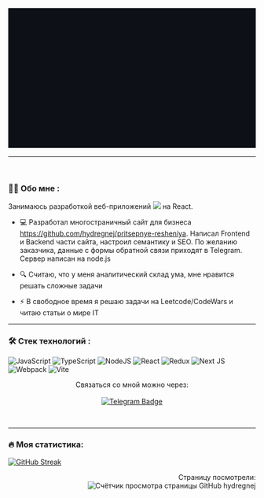 <div id="header" align="center">
  <img src="./mygif.gif" width="600"/>
</div>

---

&nbsp;

### :man_technologist: Обо мне :
Занимаюсь разработкой веб-приложений <img src="https://media.giphy.com/media/WUlplcMpOCEmTGBtBW/giphy.gif" width="30"> на React.
- :computer: Разработал многостраничный сайт для бизнеса https://github.com/hydregnej/pritsepnye-resheniya. Написал Frontend и Backend части сайта, настроил семантику и SEO. По желанию заказчика, данные с формы обратной связи приходят в Telegram. Сервер написан на node.js

- :mag: Считаю, что у меня аналитический склад ума, мне нравится решать сложные задачи

- :zap: В свободное время я решаю задачи на Leetcode/CodeWars и читаю статьи о мире IT

---

### :hammer_and_wrench: Стек технологий :
![JavaScript](https://img.shields.io/badge/JavaScript-F7DF1E?style=for-the-badge&logo=javascript&logoColor=black)
![TypeScript](https://img.shields.io/badge/TypeSctipt-316192?style=for-the-badge&logo=typescript&logoColor=white)
![NodeJS](https://img.shields.io/badge/node.js-6DA55F?style=for-the-badge&logo=node.js&logoColor=white)
![React](https://img.shields.io/badge/react-%2320232a.svg?style=for-the-badge&logo=react&logoColor=%2361DAFB)
![Redux](https://img.shields.io/badge/redux-%23593d88.svg?style=for-the-badge&logo=redux&logoColor=white)
![Next JS](https://img.shields.io/badge/Next-black?style=for-the-badge&logo=next.js&logoColor=white)
![Webpack](https://img.shields.io/badge/webpack-%238DD6F9.svg?style=for-the-badge&logo=webpack&logoColor=black)
![Vite](https://img.shields.io/badge/vite-%23646CFF.svg?style=for-the-badge&logo=vite&logoColor=white)

<div id="text" align="center">
  Связаться со мной можно через:
</div>
&nbsp;
<div id="badges" align="center">
  <a href="https://t.me/AndreySitemap">
  <img src="https://img.shields.io/badge/Telegram-blue?style=for-the-badge&logo=Telegram&logoColor=white" alt="Telegram Badge"/>
  </a>
</div>

&nbsp;

---

### :fire: Моя статистика:
[![GitHub Streak](https://github-readme-streak-stats.herokuapp.com?user=hydregnej&theme=react&hide_border=%D0%9B%D0%9E%D0%96%D0%AC&border_radius=50&locale=ru&date_format=j%20M%5B%20Y%5D)](https://git.io/streak-stats)

<div id="counter" align="right">
Страницу посмотрели:
</div>
<div id="counter" align="right">
<img src="https://komarev.com/ghpvc/?username=hydregnej&style=flat-square&color=blue"  alt="Счётчик просмотра страницы GitHub hydregnej"/>
</div>
<!--
**hydregnej/hydregnej** is a ✨ _special_ ✨ repository because its `README.md` (this file) appears on your GitHub profile.

Here are some ideas to get you started:

- 🔭 I’m currently working on ...
- 🌱 I’m currently learning ...
- 👯 I’m looking to collaborate on ...
- 🤔 I’m looking for help with ...
- 💬 Ask me about ...
- 📫 How to reach me: ...
- 😄 Pronouns: ...
- ⚡ Fun fact: ...
-->
